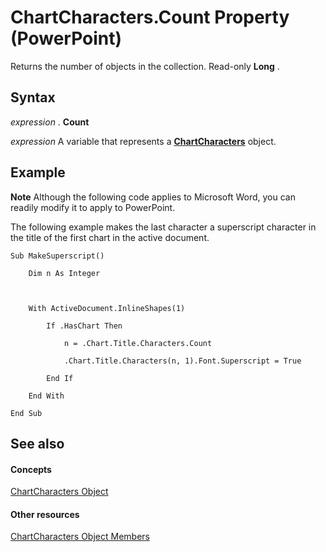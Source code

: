 
# ChartCharacters.Count Property (PowerPoint)

Returns the number of objects in the collection. Read-only  **Long** .


## Syntax

 _expression_ . **Count**

 _expression_ A variable that represents a **[ChartCharacters](2f659f71-f277-dab4-f2bd-631c7a2424de.md)** object.


## Example




 **Note**  Although the following code applies to Microsoft Word, you can readily modify it to apply to PowerPoint.

The following example makes the last character a superscript character in the title of the first chart in the active document.




```
Sub MakeSuperscript()

    Dim n As Integer



    With ActiveDocument.InlineShapes(1)

        If .HasChart Then

            n = .Chart.Title.Characters.Count

            .Chart.Title.Characters(n, 1).Font.Superscript = True

        End If

    End With

End Sub
```


## See also


#### Concepts


[ChartCharacters Object](2f659f71-f277-dab4-f2bd-631c7a2424de.md)
#### Other resources


[ChartCharacters Object Members](6c62619a-e176-664e-c30a-83768861f650.md)
